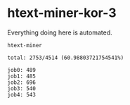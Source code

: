 # htext-miner-kor-3

Everything doing here is automated.

```
htext-miner

total: 2753/4514 (60.98803721754541%)

job0: 489
job1: 485
job2: 696
job3: 540
job4: 543
```